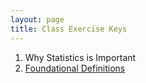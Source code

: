 ```yaml
---
layout: page
title: Class Exercise Keys
---
```


1. Why Statistics is Important
1. [Foundational Definitions](../modules/Foundational_Definitions/CE_Keys)

<!--
1. [Data Production](../modules/Data_Production/CE_Keys.html)
1. [Getting Data into RStudio](../modules/Getting_Data_Into_R/CE_Keys.html)
1. [Univariate EDA - Quantitative](../modules/UnivEDA_Quantitative/CE_Keys.html)
1. [Univariate EDA - Categorical](../modules/UnivEDA_Categorical/CE_Keys.html)
1. [Normal Distributions](../modules/Normal_Distributions/CE_Keys.html)
1. [Bivariate EDA - Quantitative](../modules/BivEDA_Quantitative/CE_Keys.html)
1. [Bivariate EDA - Categorical](../modules/BivEDA_Categorical/CE_Keys.html)
1. [Linear Regression](../modules/Linear_Regression/CE_Keys.html)
1. [Probability Introduction](../modules/Probability/CE_Keys.html)
1. [Sampling Distributions](../modules/Sampling_Distributions/CE_Keys.html)
1. [Hypothesis Testing](../modules/Hypothesis_Testing/CE_Keys.html)
1. [Confidence Regions](../modules/Confidence_Regions/CE_Keys.html)
1. [1-Sample Z-Test](../modules/1_Sample_Z/CE_Keys.html)
1. [1-Sample t-Test](../modules/1_Sample_t/CE_Keys.html)
1. [2-Sample t-Test](../modules/2_Sample_t/CE_Keys.html)
1. [Chi-Square Test](../modules/ChiSquare/CE_Keys.html)
1. [Goodness-of-Fit Test](../modules/Goodness_of_Fit/CE_Keys.html)
-->
